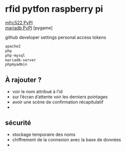 # rfid pytfon raspberry pi
[mfrc522 PyPI](https://pypi.org/project/mfrc522/#description)  
[mariadb PyPI](https://pypi.org/project/mariadb/)
[pygame]

github developer settings personal access tokens  

```bash
apache2
php
php-mysql
mariadb-server
phpmyadmin
```

## À rajouter ?
- voir le nom attribué à l’id
- sur l’écran d’attente voir les derniers pointages
- avoir une scène de confirmation récapitulatif
- 


## sécurité
- stockage temporaire des noms
- chiffrement de la connexion avec la base de données
- 

